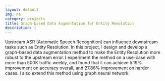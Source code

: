 ```yaml
---
layout: default
img: na
category: projects
title: Graph-based Data Augmentation for Entity Resolution
description: |
---
```

Upstream ASR (Automatic Speech Recognition) can influence downstream tasks such as Entity Resolution. In this project, I design and develop a graph-based data augmentation method to make the Entity Resolution more robust to the upstream error. I experiment the method on a use-case with more than 500K traffic weekly, and found that it can achieve 5.19% improvement on accuracy overall, and 27.86% improvement on harder cases. I also extend this method using graph neural network.